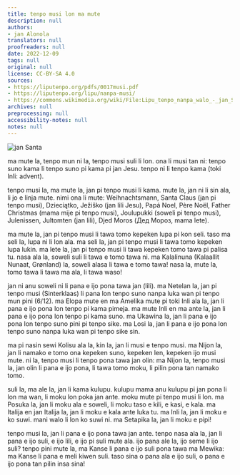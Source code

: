 ```yaml
---
title: tenpo musi lon ma mute
description: null
authors:
- jan Alonola
translators: null
proofreaders: null
date: 2022-12-09
tags: null
original: null
license: CC-BY-SA 4.0
sources:
- https://liputenpo.org/pdfs/0017musi.pdf
- https://liputenpo.org/lipu/nanpa-musi/
- https://commons.wikimedia.org/wiki/File:Lipu_tenpo_nanpa_walo_-_jan_Santa.png
archives: null
preprocessing: null
accessibility-notes: null
notes: null
---
```


![jan Santa](https://upload.wikimedia.org/wikipedia/commons/7/7e/Lipu_tenpo_nanpa_walo_-_jan_Santa.png)

ma mute la, tenpo mun ni la, tenpo musi suli li lon. ona li musi tan ni: tenpo suno kama li tenpo suno pi kama pi jan Jesu. tenpo ni li tenpo kama (toki Inli: advent).

tenpo musi la, ma mute la, jan pi tenpo musi li kama. mute la, jan ni li sin ala, li jo e linja mute. nimi ona li mute: Weihnachtsmann, Santa Claus (jan pi tenpo musi), Dzieciątko, Ježiško (jan lili Jesu), Papá Noel, Père Noël, Father Christmas (mama mije pi tenpo musi), Joulupukki (soweli pi tenpo musi), Julenissen, Jultomten (jan lili), Djed Moros (Дед Мороз, mama lete).

ma mute la, jan pi tenpo musi li tawa tomo kepeken lupa pi kon seli. taso ma seli la, lupa ni li lon ala. ma seli la, jan pi tenpo musi li tawa tomo kepeken lupa lukin. ma lete la, jan pi tenpo musi li tawa kepeken tomo tawa pi palisa tu. nasa ala la, soweli suli li tawa e tomo tawa ni. ma Kalalinuna (Kalaallit Nunaat, Grønland) la, soweli alasa li tawa e tomo tawa! nasa la, mute la, tomo tawa li tawa ma ala, li tawa waso!

jan ni anu soweli ni li pana e ijo pona tawa jan (lili). ma Netelan la, jan pi tenpo musi (Sinterklaas) li pana lon tenpo suno nanpa luka wan pi tenpo mun pini (6/12). ma Elopa mute en ma Amelika mute pi toki Inli ala la, jan li pana e ijo pona lon tenpo pi kama pimeja. ma mute Inli en ma ante la, jan li pana e ijo pona lon tenpo pi kama suno. ma Ukawina la, jan li pana e ijo pona lon tenpo suno pini pi tenpo sike. ma Losi la, jan li pana e ijo pona lon tenpo suno nanpa luka wan pi tenpo sike sin.

ma pi nasin sewi Kolisu ala la, kin la, jan li musi e tenpo musi. ma Nijon la, jan li namako e tomo ona kepeken suno, kepeken len, kepeken ijo musi mute. ni la, tenpo musi li tenpo pona tawa jan olin: ma Nijon la, tenpo musi la, jan olin li pana e ijo pona, li tawa tomo moku, li pilin pona tan namako tomo.

suli la, ma ale la, jan li kama kulupu. kulupu mama anu kulupu pi jan pona li lon ma wan, li moku lon poka jan ante. moku mute pi tenpo musi li lon. ma Posuka la, jan li moku ala e soweli, li moku taso e kili, e kasi, e kala. ma Italija en jan Italija la, jan li moku e kala ante luka tu. ma Inli la, jan li moku e ko suwi. mani walo li lon ko suwi ni. ma Setapika la, jan li moku e pipi!

tenpo musi la, jan li pana e ijo pona tawa jan ante. tenpo nasa ala la, jan li pana e ijo suli, e ijo lili, e ijo pi suli mute ala. ijo pana ale la, ijo seme li ijo suli? tenpo pini mute la, ma Kanse li pana e ijo suli pona tawa ma Mewika: ma Kanse li pana e meli kiwen suli. taso sina o pana ala e ijo suli, o pana e ijo pona tan pilin insa sina!